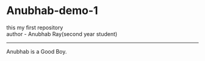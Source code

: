 # Anubhab-demo-1
this my first repository
<br>
author - Anubhab Ray(second year student)
<hr>
Anubhab is a Good Boy.
</hr
